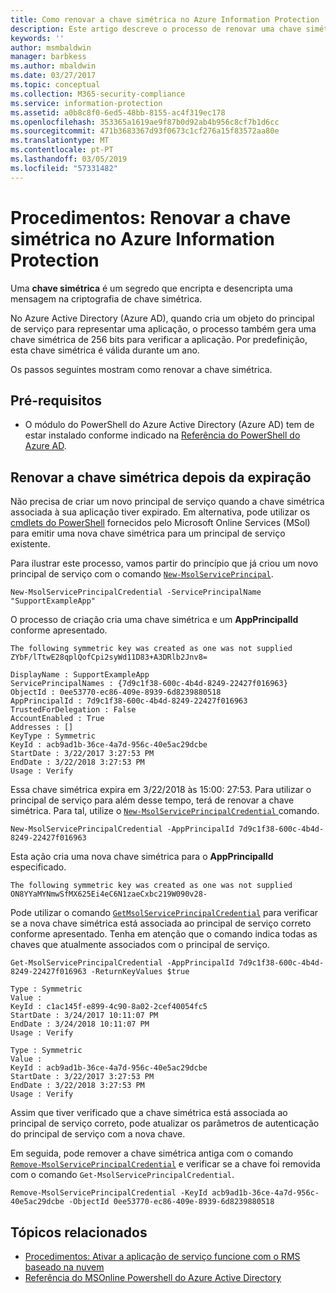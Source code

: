 ```yaml
---
title: Como renovar a chave simétrica no Azure Information Protection
description: Este artigo descreve o processo de renovar uma chave simétrica no Azure Information Protection.
keywords: ''
author: msmbaldwin
manager: barbkess
ms.author: mbaldwin
ms.date: 03/27/2017
ms.topic: conceptual
ms.collection: M365-security-compliance
ms.service: information-protection
ms.assetid: a0b8c8f0-6ed5-48bb-8155-ac4f319ec178
ms.openlocfilehash: 353365a1619ae9f87b0d92ab4b956c8cf7b1d6cc
ms.sourcegitcommit: 471b3683367d93f0673c1cf276a15f83572aa80e
ms.translationtype: MT
ms.contentlocale: pt-PT
ms.lasthandoff: 03/05/2019
ms.locfileid: "57331482"
---
```

# <a name="how-to-renew-the-symmetric-key-in-azure-information-protection"></a>Procedimentos: Renovar a chave simétrica no Azure Information Protection

Uma **chave simétrica** é um segredo que encripta e desencripta uma mensagem na criptografia de chave simétrica.  

No Azure Active Directory (Azure AD), quando cria um objeto do principal de serviço para representar uma aplicação, o processo também gera uma chave simétrica de 256 bits para verificar a aplicação. Por predefinição, esta chave simétrica é válida durante um ano. 

Os passos seguintes mostram como renovar a chave simétrica. 

## <a name="prerequisites"></a>Pré-requisitos

* O módulo do PowerShell do Azure Active Directory (Azure AD) tem de estar instalado conforme indicado na [Referência do PowerShell do Azure AD](https://docs.microsoft.com/powershell/msonline/).


## <a name="renewing-the-symmetric-key-after-expiry"></a>Renovar a chave simétrica depois da expiração

Não precisa de criar um novo principal de serviço quando a chave simétrica associada à sua aplicação tiver expirado. Em alternativa, pode utilizar os [cmdlets do PowerShell](https://docs.microsoft.com/powershell/module/msonline) fornecidos pelo Microsoft Online Services (MSol) para emitir uma nova chave simétrica para um principal de serviço existente.

Para ilustrar este processo, vamos partir do princípio que já criou um novo principal de serviço com o comando [`New-MsolServicePrincipal`](https://docs.microsoft.com/powershell/msonline/v1/new-msolserviceprincipalcredential).

```
New-MsolServicePrincipalCredential -ServicePrincipalName "SupportExampleApp"
```

O processo de criação cria uma chave simétrica e um **AppPrincipalId** conforme apresentado.

```
The following symmetric key was created as one was not supplied
ZYbF/lTtwE28qplQofCpi2syWd11D83+A3DRlb2Jnv8=

DisplayName : SupportExampleApp
ServicePrincipalNames : {7d9c1f38-600c-4b4d-8249-22427f016963}
ObjectId : 0ee53770-ec86-409e-8939-6d8239880518
AppPrincipalId : 7d9c1f38-600c-4b4d-8249-22427f016963
TrustedForDelegation : False
AccountEnabled : True
Addresses : []
KeyType : Symmetric
KeyId : acb9ad1b-36ce-4a7d-956c-40e5ac29dcbe
StartDate : 3/22/2017 3:27:53 PM
EndDate : 3/22/2018 3:27:53 PM
Usage : Verify
```

Essa chave simétrica expira em 3/22/2018 às 15:00: 27:53. Para utilizar o principal de serviço para além desse tempo, terá de renovar a chave simétrica. Para tal, utilize o [ `New-MsolServicePrincipalCredential` ](https://docs.microsoft.com/powershell/msonline/v1/new-msolserviceprincipalcredential) comando. 

```
New-MsolServicePrincipalCredential -AppPrincipalId 7d9c1f38-600c-4b4d-8249-22427f016963
```

Esta ação cria uma nova chave simétrica para o **AppPrincipalId** especificado.

```
The following symmetric key was created as one was not supplied ON8YYaMYNmwSfMX625Ei4eC6N1zaeCxbc219W090v28-
```
Pode utilizar o comando [`GetMsolServicePrincipalCredential`](https://docs.microsoft.com/powershell/msonline/v1/get-msolserviceprincipalcredential) para verificar se a nova chave simétrica está associada ao principal de serviço correto conforme apresentado. Tenha em atenção que o comando indica todas as chaves que atualmente associados com o principal de serviço.

```
Get-MsolServicePrincipalCredential -AppPrincipalId 7d9c1f38-600c-4b4d-8249-22427f016963 -ReturnKeyValues $true

Type : Symmetric
Value :
KeyId : c1ac145f-e899-4c90-8a02-2cef40054fc5
StartDate : 3/24/2017 10:11:07 PM
EndDate : 3/24/2018 10:11:07 PM
Usage : Verify

Type : Symmetric
Value :
KeyId : acb9ad1b-36ce-4a7d-956c-40e5ac29dcbe
StartDate : 3/22/2017 3:27:53 PM
EndDate : 3/22/2018 3:27:53 PM
Usage : Verify
```

Assim que tiver verificado que a chave simétrica está associada ao principal de serviço correto, pode atualizar os parâmetros de autenticação do principal de serviço com a nova chave. 

Em seguida, pode remover a chave simétrica antiga com o comando [`Remove-MsolServicePrincipalCredential`](https://docs.microsoft.com/powershell/msonline/v1/remove-msolserviceprincipalcredential) e verificar se a chave foi removida com o comando `Get-MsolServicePrincipalCredential`.

```
Remove-MsolServicePrincipalCredential -KeyId acb9ad1b-36ce-4a7d-956c-40e5ac29dcbe -ObjectId 0ee53770-ec86-409e-8939-6d8239880518
```

## <a name="related-topics"></a>Tópicos relacionados

* [Procedimentos: Ativar a aplicação de serviço funcione com o RMS baseado na nuvem](how-to-use-file-api-with-aadrm-cloud.md)
* [Referência do MSOnline Powershell do Azure Active Directory](https://docs.microsoft.com/powershell/msonline/)
